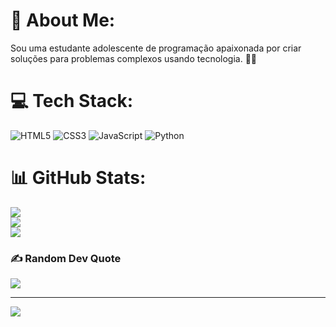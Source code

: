 # 💫 About Me:
Sou uma estudante adolescente de programação apaixonada por criar soluções para problemas complexos usando tecnologia. 👩‍💻


# 💻 Tech Stack:
![HTML5](https://img.shields.io/badge/html5-%23E34F26.svg?style=for-the-badge&logo=html5&logoColor=white) ![CSS3](https://img.shields.io/badge/css3-%231572B6.svg?style=for-the-badge&logo=css3&logoColor=white) ![JavaScript](https://img.shields.io/badge/javascript-%23323330.svg?style=for-the-badge&logo=javascript&logoColor=%23F7DF1E) ![Python](https://img.shields.io/badge/python-3670A0?style=for-the-badge&logo=python&logoColor=ffdd54)
# 📊 GitHub Stats:
![](https://github-readme-stats.vercel.app/api?username=Anadev01&theme=radical&hide_border=false&include_all_commits=false&count_private=false)<br/>
![](https://github-readme-streak-stats.herokuapp.com/?user=Anadev01&theme=radical&hide_border=false)<br/>
![](https://github-readme-stats.vercel.app/api/top-langs/?username=Anadev01&theme=radical&hide_border=false&include_all_commits=false&count_private=false&layout=compact)

### ✍️ Random Dev Quote
![](https://quotes-github-readme.vercel.app/api?type=horizontal&theme=tokyonight)

---
[![](https://visitcount.itsvg.in/api?id=Anadev01&icon=0&color=0)](https://visitcount.itsvg.in)

<!-- Proudly created with GPRM ( https://gprm.itsvg.in ) -->